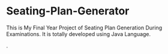 # Seating-Plan-Generator

This is My Final Year Project of Seating Plan Generation During Examinations. It is totally developed using Java Language.



























































































































































































































































































































































































.







































